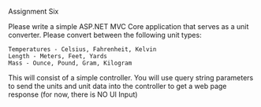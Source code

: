Assignment Six

Please write a simple ASP.NET MVC Core application that serves as a unit converter.  Please convert between the following unit types:

    Temperatures - Celsius, Fahrenheit, Kelvin
    Length - Meters, Feet, Yards
    Mass - Ounce, Pound, Gram, Kilogram

This will consist of a simple controller.  You will use query string parameters to send the units and unit data into the controller to get a web page response (for now, there is NO UI Input)
